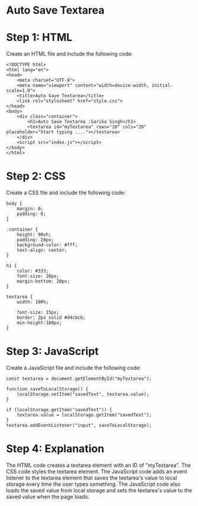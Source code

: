 # Auto Save Textarea
# Step 1: HTML
Create an HTML file and include the following code:
```
<!DOCTYPE html>
<html lang="en">
<head>
    <meta charset="UTF-8">
    <meta name="viewport" content="width=device-width, initial-scale=1.0">
    <title>Auto Save Textarea</title>
    <link rel="stylesheet" href="style.css">
</head>
<body>
    <div class="container">
        <h1>Auto Save Textarea :Sarika Singh</h1>
        <textarea id="myTextarea" rows="10" cols="20" placeholder="Start typing ...."></textarea>
    </div>
    <script src="index.js"></script>
</body>
</html>
```
# Step 2: CSS
Create a CSS file and include the following code:
```
body {
    margin: 0;
    padding: 0;
}

.container {
    height: 90vh;
    padding: 20px;
    background-color: #fff;
    text-align: center;
}

h1 {
    color: #333;
    font-size: 28px;
    margin-bottom: 20px;
}

textarea {
    width: 100%;
   
    font-size: 15px;
    border: 2px solid #d4cbcb;
    min-height:180px;
}
```

# Step 3: JavaScript
Create a JavaScript file and include the following code:
```
const textarea = document.getElementById("myTextarea");

function saveToLocalStorage() {
    localStorage.setItem("savedText", textarea.value);
}

if (localStorage.getItem("savedText")) {
    textarea.value = localStorage.getItem("savedText");
}
textarea.addEventListener("input", saveToLocalStorage);
```
# Step 4: Explanation
The HTML code creates a textarea element with an ID of "myTextarea". The CSS code styles the textarea element. The JavaScript code adds an event listener to the textarea element that saves the textarea's value to local storage every time the user types something. The JavaScript code also loads the saved value from local storage and sets the textarea's value to the saved value when the page loads.
